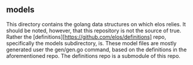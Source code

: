 models
------

This directory contains the golang data structures on which elos relies. It should be noted, however, that this repository is not the source of true. Rather the [definitions][https://github.com/elos/definitions] repo, specifically the models subdirectory, is. These model files are mostly generated user the gen/gen.go command, based on the definitions in the aforementioned repo. The definitions repo is a submodule of this repo.
